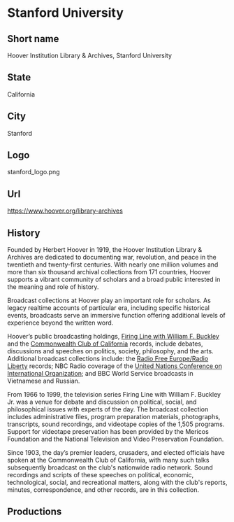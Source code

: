 # Stanford University

## Short name

Hoover Institution Library &amp; Archives, Stanford University

## State

California

## City

Stanford

## Logo

stanford\_logo.png


## Url

https://www.hoover.org/library-archives

## History

Founded by Herbert Hoover in 1919, the Hoover Institution Library & Archives are dedicated to documenting war, revolution, and peace in the twentieth and twenty-first centuries. With nearly one million volumes and more than six thousand archival collections from 171 countries, Hoover supports a vibrant community of scholars and a broad public interested in the meaning and role of history.

Broadcast collections at Hoover play an important role for scholars. As legacy realtime accounts of particular era, including specific historical events, broadcasts serve an immersive function offering additional levels of experience beyond the written word.

Hoover’s public broadcasting holdings, [Firing Line with William F. Buckley](https://www.hoover.org/library-archives/collections/firing-line) and the [Commonwealth Club of California](https://www.hoover.org/library-archives/collections/commonwealth-club-california-records) records, include debates, discussions and speeches on politics, society, philosophy, and the arts. Additional broadcast collections include: the [Radio Free Europe/Radio Liberty](https://www.hoover.org/library-archives/collections/radio-free-europeradio-liberty-records) records; NBC Radio coverage of the [United Nations Conference on International Organization](https://www.hoover.org/library-archives/collections/united-nations-conference-international-organization-proceedings-1945); and BBC World Service broadcasts in Vietnamese and Russian.

From 1966 to 1999, the television series Firing Line with William F. Buckley Jr. was a venue for debate and discussion on political, social, and philosophical issues with experts of the day. The broadcast collection includes administrative files, program preparation materials, photographs, transcripts, sound recordings, and videotape copies of the 1,505 programs. Support for videotape preservation has been provided by the Mericos Foundation and the National Television and Video Preservation Foundation.

Since 1903, the day’s premier leaders, crusaders, and elected officials have spoken at the Commonwealth Club of California, with many such talks subsequently broadcast on the club's nationwide radio network. Sound recordings and scripts of these speeches on political, economic, technological, social, and recreational matters, along with the club's reports, minutes, correspondence, and other records, are in this collection.


## Productions


